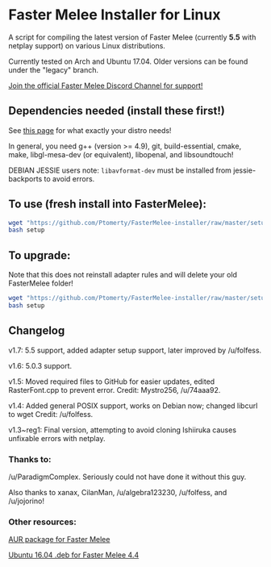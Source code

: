 # Faster Melee Installer for Linux

A script for compiling the latest version of Faster Melee (currently **5.5** with netplay support) on various Linux distributions.

Currently tested on Arch and Ubuntu 17.04. Older versions can be found under the "legacy" branch.

[Join the official Faster Melee Discord Channel for support!](https://discord.gg/h6C4tCj)

## Dependencies needed (install these first!)
See [this page](https://wiki.dolphin-emu.org/index.php?title=Building_Dolphin_on_Linux) for what exactly your distro needs!

In general, you need g++ (version >= 4.9), git, build-essential, cmake, make, libgl-mesa-dev (or equivalent), libopenal, and libsoundtouch!

DEBIAN JESSIE users note: `libavformat-dev` must be installed from jessie-backports to avoid errors.

## To use (fresh install into FasterMelee):

```bash
wget "https://github.com/Ptomerty/FasterMelee-installer/raw/master/setup"
bash setup
```

## To upgrade:

Note that this does not reinstall adapter rules and will delete your old FasterMelee folder!

```bash
wget "https://github.com/Ptomerty/FasterMelee-installer/raw/master/setup_upgrade"
bash setup
```

## Changelog

v1.7: 5.5 support, added adapter setup support, later improved by /u/folfess.

v1.6: 5.0.3 support.

v1.5: Moved required files to GitHub for easier updates, edited RasterFont.cpp to prevent error. Credit: Mystro256, /u/74aaa92.

v1.4: Added general POSIX support, works on Debian now; changed libcurl to wget Credit: /u/folfess.

v1.3~reg1: Final version, attempting to avoid cloning Ishiiruka causes unfixable errors with netplay.


### Thanks to:
/u/ParadigmComplex. Seriously could not have done it without this guy.

Also thanks to xanax, CilanMan, /u/algebra123230, /u/folfess, and /u/jojorino!

### Other resources:

[AUR package for Faster Melee](https://aur.archlinux.org/packages/dolphin-emu-faster-melee/)

[Ubuntu 16.04 .deb for Faster Melee 4.4](https://github.com/ccl2of4/dolphin-emu-faster-melee-packaging/releases)
